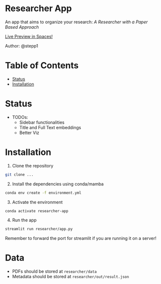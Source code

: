 # Researcher App
An app that aims to organize your research: *A Researcher with a Paper Based Approach*

[Live Preview in Spaces!](https://huggingface.co/spaces/stepp1/researcher-app)

Author: @stepp1


# Table of Contents
- [Status](#status)
- [Installation](#installation)

# Status
- TODOs:
  - Sidebar functionalities
  - Title and Full Text embeddings
  - Better Viz

# Installation
1. Clone the repository
```bash
git clone ...
``` 

2. Install the dependencies using conda/mamba
```bash
conda env create -f environment.yml
```

3. Activate the environment
```bash
conda activate researcher-app
```

4. Run the app
```bash
streamlit run researcher/app.py
```

Remember to forward the port for streamlit if you are running it on a server!

# Data

* PDFs should be stored at `researcher/data`
* Metadata should be stored at `researcher/out/result.json`
